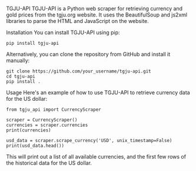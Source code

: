   TGJU-API
TGJU-API is a Python web scraper for retrieving currency and gold prices from the tgju.org website. It uses the BeautifulSoup and js2xml libraries to parse the HTML and JavaScript on the website.

Installation
You can install TGJU-API using pip:
```
pip install tgju-api
```

Alternatively, you can clone the repository from GitHub and install it manually:
```
git clone https://github.com/your_username/tgju-api.git
cd tgju-api
pip install .
```

Usage
Here's an example of how to use TGJU-API to retrieve currency data for the US dollar:
```
from tgju_api import CurrencyScraper

scraper = CurrencyScraper()
currencies = scraper.currencies
print(currencies)

usd_data = scraper.scrape_currency('USD', unix_timestamp=False)
print(usd_data.head())
```

This will print out a list of all available currencies, and the first few rows of the historical data for the US dollar.
